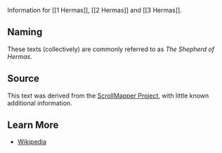 Information for [[1 Hermas]], [[2 Hermas]] and [[3 Hermas]].
## Naming
These texts (collectively) are commonly referred to as *The Shepherd of Hermas*.
## Source
This text was derived from the [ScrollMapper Project](https://github.com/scrollmapper/bible_databases_deuterocanonical), with little known additional information.
## Learn More
- [Wikipedia](https://en.wikipedia.org/wiki/The_Shepherd_of_Hermas)